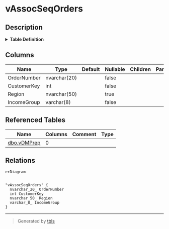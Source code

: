 # vAssocSeqOrders

## Description

<details>
<summary><strong>Table Definition</strong></summary>

```sql
/* vAssocSeqOrders supports assocation and sequence clustering data mmining models.
      - Limits data to FY2004.
      - Creates order case table and line item nested table.*/
CREATE VIEW [dbo].[vAssocSeqOrders]
AS
SELECT DISTINCT OrderNumber, CustomerKey, Region, IncomeGroup
FROM         dbo.vDMPrep
WHERE     (FiscalYear = '2013')


```

</details>

## Columns

| Name | Type | Default | Nullable | Children | Parents | Comment |
| ---- | ---- | ------- | -------- | -------- | ------- | ------- |
| OrderNumber | nvarchar(20) |  | false |  |  |  |
| CustomerKey | int |  | false |  |  |  |
| Region | nvarchar(50) |  | true |  |  |  |
| IncomeGroup | varchar(8) |  | false |  |  |  |

## Referenced Tables

| Name | Columns | Comment | Type |
| ---- | ------- | ------- | ---- |
| [dbo.vDMPrep](dbo.vDMPrep.md) | 0 |  |  |

## Relations

```mermaid
erDiagram


"vAssocSeqOrders" {
  nvarchar_20_ OrderNumber
  int CustomerKey
  nvarchar_50_ Region
  varchar_8_ IncomeGroup
}
```

---

> Generated by [tbls](https://github.com/k1LoW/tbls)

